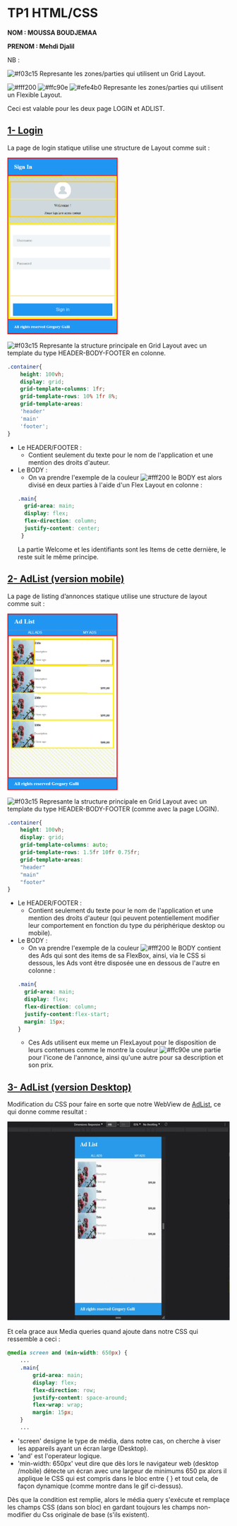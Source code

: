 # TP1 HTML/CSS

**NOM : MOUSSA BOUDJEMAA**

**PRENOM : Mehdi Djalil**

NB : 

![#f03c15](https://via.placeholder.com/15/f03c15/f03c15.png) Represante les zones/parties qui utilisent un Grid Layout.

![#fff200](https://via.placeholder.com/15/fff200/fff200.png) ![#ffc90e](https://via.placeholder.com/15/ffc90e/ffc90e.png) ![#efe4b0](https://via.placeholder.com/15/efe4b0/efe4b0.png) Represante les zones/parties qui utilisent un Flexible Layout.

Ceci est valable pour les deux page LOGIN et ADLIST.


## [1- Login](https://github.com/Master-2-MIAGE-MBDS/web-integration-responsive-design-DjDjalilo/blob/main/Login/Loginf.html)

La page de login statique utilise une structure de Layout comme suit :

<img src="https://github.com/Master-2-MIAGE-MBDS/web-integration-responsive-design-DjDjalilo/blob/main/ReadmeSupportPics/Login.png" width="250" height="400" />

![#f03c15](https://via.placeholder.com/15/f03c15/f03c15.png) Represante la structure principale en Grid Layout avec un template du type HEADER-BODY-FOOTER en colonne.

```css
.container{
    height: 100vh;
    display: grid;
    grid-template-columns: 1fr;
    grid-template-rows: 10% 1fr 8%;
    grid-template-areas: 
    'header'
    'main'
    'footer';
}
```

- Le HEADER/FOOTER :
  - Contient seulement du texte pour le nom de l'application et une mention des droits d'auteur.
- Le BODY :
  - On va prendre l'exemple de la couleur ![#fff200](https://via.placeholder.com/15/fff200/fff200.png) le BODY est alors divisé en deux parties à l'aide d'un Flex Layout en colonne :
  ```css
  .main{
    grid-area: main;
    display: flex;
    flex-direction: column;
    justify-content: center;
   }
  ```
  La partie Welcome et les identifiants sont les Items de cette dernière, le reste suit le même principe.

## [2- AdList (version mobile)](https://github.com/Master-2-MIAGE-MBDS/web-integration-responsive-design-DjDjalilo/blob/main/Listing%20Ads/AdListf.html)

La page de listing d’annonces statique utilise une structure de layout comme suit :

<img src="https://github.com/Master-2-MIAGE-MBDS/web-integration-responsive-design-DjDjalilo/blob/main/ReadmeSupportPics/AdList_Mob.png" width="250" height="400" />

![#f03c15](https://via.placeholder.com/15/f03c15/f03c15.png) Represante la structure principale en Grid Layout avec un template du type HEADER-BODY-FOOTER (comme avec la page LOGIN).
```css
.container{
    height: 100vh;
    display: grid;
    grid-template-columns: auto;
    grid-template-rows: 1.5fr 10fr 0.75fr;
    grid-template-areas:
    "header"
    "main"
    "footer"
}
```
- Le HEADER/FOOTER :
  - Contient seulement du texte pour le nom de l'application et une mention des droits d'auteur (qui peuvent potentiellement modifier leur comportement en fonction du type du périphérique desktop ou mobile).
- Le BODY :
  - On va prendre l'exemple de la couleur ![#fff200](https://via.placeholder.com/15/fff200/fff200.png) le BODY contient des Ads qui sont des items de sa FlexBox, ainsi, via le CSS si dessous, les Ads vont être disposée une en dessous de l'autre en colonne :
  ```css
  .main{
    grid-area: main;
    display: flex;
    flex-direction: column;
    justify-content:flex-start;
    margin: 15px;
  }
  ```
  - Ces Ads utilisent eux meme un FlexLayout pour le disposition de leurs contenues comme le montre la couleur ![#ffc90e](https://via.placeholder.com/15/ffc90e/ffc90e.png) une partie pour l'icone de l'annonce, ainsi qu'une autre pour sa description et son prix.

## [3- AdList (version Desktop)](https://github.com/Master-2-MIAGE-MBDS/web-integration-responsive-design-DjDjalilo/blob/504135f3f652a7868b9256204b340c6b8339f0a2/Listing%20Ads/AdListf.css#L121)
  
Modification du CSS pour faire en sorte que notre WebView de [AdList](https://github.com/Master-2-MIAGE-MBDS/web-integration-responsive-design-DjDjalilo/blob/main/README.md#adlist-version-mobile), ce qui donne comme resultat :

<img src="https://github.com/Master-2-MIAGE-MBDS/web-integration-responsive-design-DjDjalilo/blob/main/ReadmeSupportPics/transi%20mob-web.gif" width="700" height="450" />

Et cela grace aux Media queries quand ajoute dans notre CSS qui ressemble a ceci  :
```css
@media screen and (min-width: 650px) {
    ...
    .main{
        grid-area: main;
        display: flex;
        flex-direction: row;
        justify-content: space-around;
        flex-wrap: wrap;
        margin: 15px;
    }
    ...
```
- 'screen' designe le type de média, dans notre cas, on cherche à viser les appareils ayant un écran large (Desktop).
- 'and' est l'operateur logique.
- 'min-width: 650px' veut dire que dès lors le navigateur web (desktop /mobile) détecte un écran avec une largeur de minimums 650 px alors il applique le CSS qui est compris dans le bloc entre { } et tout cela, de façon dynamique (comme montre dans le gif ci-dessus).

Dès que la condition est remplie, alors le média query s'exécute et remplaçe les champs CSS (dans son bloc) en gardant toujours les champs non-modifier du Css originale de base (s'ils existent).






